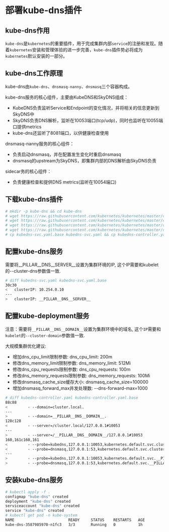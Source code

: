 # 部署kube-dns插件

## kube-dns作用

`kube-dns`是`kubernetes`的重要插件，用于完成集群内部`service`的注册和发现。随着`kubernetes`安装和管理体验的进一步完善，`kube-dns`插件势必将成为`kubernetes`默认安装的一部分。

## kube-dns工作原理

kube-dns由`kube-dns`、`dnsmasq-nanny`、`dnsmasq`三个容器构成。

kube-dns服务的核心组件，主要由KubeDNS和SkyDNS组成：

+ KubeDNS负责监听Service和Endpoint的变化情况，并将相关的信息更新到SkyDNS中
+ SkyDNS负责DNS解析，监听在10053端口(tcp/udp)，同时也监听在10055端口提供metrics
+ kube-dns还监听了8081端口，以供健康检查使用

dnsmasq-nanny服务的核心组件：
+ 负责启动dnsmasq，并在配置发生变化时重启dnsmasq
+ dnsmasq的upstream为SkyDNS，即集群内部的DNS解析由SkyDNS负责

sidecar务的核心组件：
+ 负责健康检查和提供DNS metrics(监听在10054端口)

## 下载kube-dns插件

``` bash
# mkdir -p kube-dns && cd kube-dns
# wget https://raw.githubusercontent.com/kubernetes/kubernetes/master/cluster/addons/dns/kubedns-sa.yaml
# wget https://raw.githubusercontent.com/kubernetes/kubernetes/master/cluster/addons/dns/kubedns-cm.yaml
# wget https://raw.githubusercontent.com/kubernetes/kubernetes/master/cluster/addons/dns/kubedns-svc.yaml.base
# wget https://raw.githubusercontent.com/kubernetes/kubernetes/master/cluster/addons/dns/kubedns-controller.yaml.base
# cp kubedns-svc.yaml.base kubedns-svc.yaml && cp kubedns-controller.yaml.base kubedns-controller.yaml
```

## 配置kube-dns服务

需要将__PILLAR__DNS__SERVER__设置为集群环境的IP, 这个IP需要和kubelet的--cluster-dns参数值一致.


``` bash
# diff kubedns-svc.yaml kubedns-svc.yaml.base 
30c30
<   clusterIP: 10.254.0.10
---
>   clusterIP: __PILLAR__DNS__SERVER__
```

## 配置kube-deployment服务

注意：需要将`__PILLAR__DNS__DOMAIN__`设置为集群环境中的域名, 这个`IP`需要和`kubelet`的`--cluster-domain`参数值一致.

大规模集群优化建议: 
+ 增加dns_cpu_limit限制参数: dns_cpu_limit: 200m
+ 修改dns_memory_limit限制参数: dns_memory_limit: 512Mi
+ 修改dns_cpu_requests限制参数: dns_cpu_requests: 100m
+ 修改dns_memory_requests限制参数: dns_memory_requests: 100Mi
+ 修改dnsmasq_cache_size缓存大小: dnsmasq_cache_size=100000
+ 增加dnsmasq_forward_max并发处理数: --dns-forward-max=1000

``` bash
# diff kubedns-controller.yaml kubedns-controller.yaml.base
88c88
<         - --domain=cluster.local.
---
>         - --domain=__PILLAR__DNS__DOMAIN__.
128c128
<         - --server=/cluster.local/127.0.0.1#10053
---
>         - --server=/__PILLAR__DNS__DOMAIN__/127.0.0.1#10053
160,161c160,161
<         - --probe=kubedns,127.0.0.1:10053,kubernetes.default.svc.cluster.local,5,A
<         - --probe=dnsmasq,127.0.0.1:53,kubernetes.default.svc.cluster.local,5,A
---
>         - --probe=kubedns,127.0.0.1:10053,kubernetes.default.svc.__PILLAR__DNS__DOMAIN__,5,A
>         - --probe=dnsmasq,127.0.0.1:53,kubernetes.default.svc.__PILLAR__DNS__DOMAIN__,5,A
```

## 安装kube-dns服务

``` bash
# kubectl apply -f .
configmap "kube-dns" created
deployment "kube-dns" created
serviceaccount "kube-dns" created
service "kube-dns" created
# kubectl get pod -n kube-system
NAME                        READY     STATUS    RESTARTS   AGE
kube-dns-3587985970-n1fc3   3/3       Running   0          1h
```
